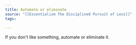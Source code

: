 ```yaml
---
title: Automate or eliminate
source: "[[Essentialism The Disciplined Pursuit of Less]]"
tags:
  
---
```

If you don't like something, automate or eliminate it.
